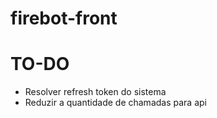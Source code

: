 # firebot-front 

# TO-DO

- Resolver refresh token do sistema
- Reduzir a quantidade de chamadas para api
